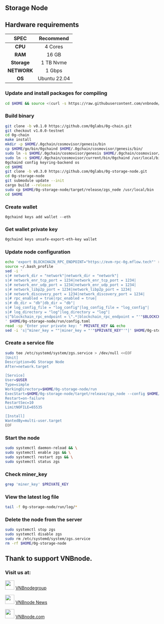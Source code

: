 ## Storage Node

## Hardware requirements
|   SPEC      |       Recommend          |
| :---------: | :-----------------------:|
|   **CPU**   |        4 Cores           |
|   **RAM**   |        16 GB             |
| **Storage** |        1 TB Nvme         |
| **NETWORK** |        1 Gbps            |
|   **OS**    |        Ubuntu 22.04      |

### Update and install packages for compiling
```bash
cd $HOME && source <(curl -s https://raw.githubusercontent.com/vnbnode/binaries/main/update-binary.sh) && source <(curl -s https://raw.githubusercontent.com/vnbnode/binaries/main/rust-install.sh)
```

### Build binary
```bash
git clone -b v0.1.0 https://github.com/0glabs/0g-chain.git
git checkout v1.0.0-testnet
cd 0g-chain
make install
mkdir -p $HOME/.0gchain/cosmovisor/genesis/bin
cp $HOME/go/bin/0gchaind $HOME/.0gchain/cosmovisor/genesis/bin/
sudo ln -s $HOME/.0gchain/cosmovisor/genesis $HOME/.0gchain/cosmovisor/current -f
sudo ln -s $HOME/.0gchain/cosmovisor/current/bin/0gchaind /usr/local/bin/0gchaind -f
0gchaind config keyring-backend os
cd $HOME
git clone -b v0.3.0 https://github.com/0glabs/0g-storage-node.git
cd 0g-storage-node
git submodule update --init
cargo build --release
sudo cp $HOME/0g-storage-node/target/release/zgs_node /usr/local/bin
cd $HOME
```

### Create wallet
```
0gchaind keys add wallet --eth
```
### Get wallet private key
```bash
0gchaind keys unsafe-export-eth-key wallet
```

### Update node configuration
```bash
echo 'export BLOCKCHAIN_RPC_ENDPOINT="https://evm-rpc-0g.mflow.tech"' >> ~/.bash_profile
source ~/.bash_profile
sed -i '
s|# network_dir = "network"|network_dir = "network"|
s|# network_enr_tcp_port = 1234|network_enr_tcp_port = 1234|
s|# network_enr_udp_port = 1234|network_enr_udp_port = 1234|
s|# network_libp2p_port = 1234|network_libp2p_port = 1234|
s|# network_discovery_port = 1234|network_discovery_port = 1234|
s|# rpc_enabled = true|rpc_enabled = true|
s|# db_dir = "db"|db_dir = "db"|
s|# log_config_file = "log_config"|log_config_file = "log_config"|
s|# log_directory = "log"|log_directory = "log"|
s|^blockchain_rpc_endpoint = \".*|blockchain_rpc_endpoint = "'"$BLOCKCHAIN_RPC_ENDPOINT"'"|
' $HOME/0g-storage-node/run/config.toml
read -sp "Enter your private key: " PRIVATE_KEY && echo
sed -i 's|^miner_key = ""|miner_key = "'"$PRIVATE_KEY"'"|' $HOME/0g-storage-node/run/config.toml
```

### Create a service file
```bash
sudo tee /etc/systemd/system/zgs.service > /dev/null <<EOF
[Unit]
Description=0G Storage Node
After=network.target

[Service]
User=$USER
Type=simple
WorkingDirectory=$HOME/0g-storage-node/run
ExecStart=$HOME/0g-storage-node/target/release/zgs_node --config $HOME/0g-storage-node/run/config.toml
Restart=on-failure
RestartSec=10
LimitNOFILE=65535

[Install]
WantedBy=multi-user.target
EOF
```

### Start the node
```bash
sudo systemctl daemon-reload && \
sudo systemctl enable zgs && \
sudo systemctl restart zgs && \
sudo systemctl status zgs
```

### Check miner_key
```bash
grep 'miner_key' $PRIVATE_KEY
```

### View the latest log file
```bash
tail -f 0g-storage-node/run/log/*
```

### Delete the node from the server
```bash
sudo systemctl stop zgs
sudo systemctl disable zgs
sudo rm /etc/systemd/system/zgs.service
rm -rf $HOME/0g-storage-node
```

## Thank to support VNBnode.
### Visit us at:

<img src="https://user-images.githubusercontent.com/50621007/183283867-56b4d69f-bc6e-4939-b00a-72aa019d1aea.png" width="30"/> <a href="https://t.me/VNBnodegroup" target="_blank">VNBnodegroup</a>

<img src="https://user-images.githubusercontent.com/50621007/183283867-56b4d69f-bc6e-4939-b00a-72aa019d1aea.png" width="30"/> <a href="https://t.me/Vnbnode" target="_blank">VNBnode News</a>

<img src="https://github.com/vnbnode/binaries/blob/main/Logo/VNBnode.jpg" width="30"/> <a href="https://VNBnode.com" target="_blank">VNBnode.com</a>
